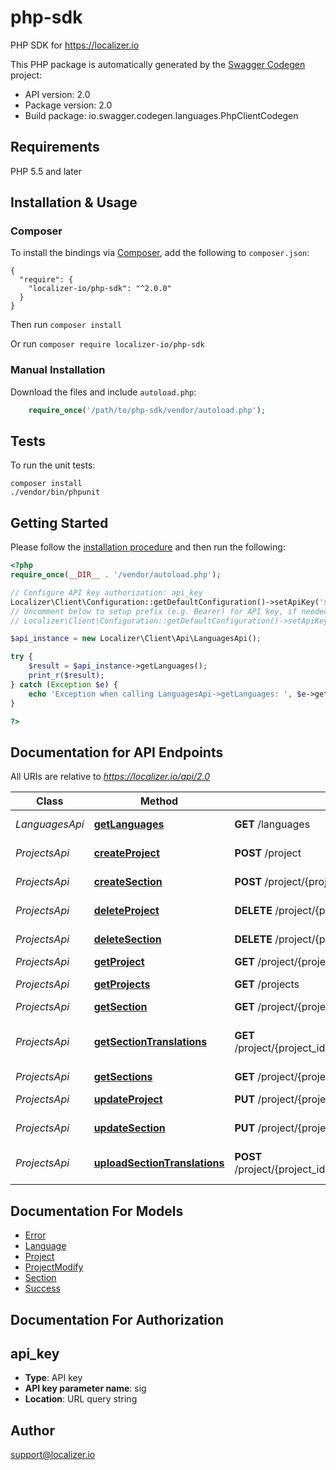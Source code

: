# php-sdk
PHP SDK for https://localizer.io

This PHP package is automatically generated by the [Swagger Codegen](https://github.com/swagger-api/swagger-codegen) project:

- API version: 2.0
- Package version: 2.0
- Build package: io.swagger.codegen.languages.PhpClientCodegen

## Requirements

PHP 5.5 and later

## Installation & Usage
### Composer

To install the bindings via [Composer](http://getcomposer.org/), add the following to `composer.json`:

```
{
  "require": {
    "localizer-io/php-sdk": "^2.0.0"
  }
}
```

Then run `composer install`

Or run `composer require localizer-io/php-sdk` 

### Manual Installation

Download the files and include `autoload.php`:

```php
    require_once('/path/to/php-sdk/vendor/autoload.php');
```

## Tests

To run the unit tests:

```
composer install
./vendor/bin/phpunit
```

## Getting Started

Please follow the [installation procedure](#installation--usage) and then run the following:

```php
<?php
require_once(__DIR__ . '/vendor/autoload.php');

// Configure API key authorization: api_key
Localizer\Client\Configuration::getDefaultConfiguration()->setApiKey('sig', 'YOUR_API_KEY');
// Uncomment below to setup prefix (e.g. Bearer) for API key, if needed
// Localizer\Client\Configuration::getDefaultConfiguration()->setApiKeyPrefix('sig', 'Bearer');

$api_instance = new Localizer\Client\Api\LanguagesApi();

try {
    $result = $api_instance->getLanguages();
    print_r($result);
} catch (Exception $e) {
    echo 'Exception when calling LanguagesApi->getLanguages: ', $e->getMessage(), PHP_EOL;
}

?>
```

## Documentation for API Endpoints

All URIs are relative to *https://localizer.io/api/2.0*

Class | Method | HTTP request | Description
------------ | ------------- | ------------- | -------------
*LanguagesApi* | [**getLanguages**](docs/Api/LanguagesApi.md#getlanguages) | **GET** /languages | Languages list
*ProjectsApi* | [**createProject**](docs/Api/ProjectsApi.md#createproject) | **POST** /project | Create project
*ProjectsApi* | [**createSection**](docs/Api/ProjectsApi.md#createsection) | **POST** /project/{project_id}/section | Create section
*ProjectsApi* | [**deleteProject**](docs/Api/ProjectsApi.md#deleteproject) | **DELETE** /project/{project_id} | Delete project
*ProjectsApi* | [**deleteSection**](docs/Api/ProjectsApi.md#deletesection) | **DELETE** /project/{project_id}/section/{section_code} | Delete section
*ProjectsApi* | [**getProject**](docs/Api/ProjectsApi.md#getproject) | **GET** /project/{project_id} | Project info
*ProjectsApi* | [**getProjects**](docs/Api/ProjectsApi.md#getprojects) | **GET** /projects | Projects List
*ProjectsApi* | [**getSection**](docs/Api/ProjectsApi.md#getsection) | **GET** /project/{project_id}/section/{section_code} | Section info
*ProjectsApi* | [**getSectionTranslations**](docs/Api/ProjectsApi.md#getsectiontranslations) | **GET** /project/{project_id}/section/{section_code}/translations/all | Translations for section on all languages
*ProjectsApi* | [**getSections**](docs/Api/ProjectsApi.md#getsections) | **GET** /project/{project_id}/sections | Sections list
*ProjectsApi* | [**updateProject**](docs/Api/ProjectsApi.md#updateproject) | **PUT** /project/{project_id} | Update project
*ProjectsApi* | [**updateSection**](docs/Api/ProjectsApi.md#updatesection) | **PUT** /project/{project_id}/section/{section_code} | Update section
*ProjectsApi* | [**uploadSectionTranslations**](docs/Api/ProjectsApi.md#uploadsectiontranslations) | **POST** /project/{project_id}/section/{section_code}/translations | Upload translations to section


## Documentation For Models

 - [Error](docs/Model/Error.md)
 - [Language](docs/Model/Language.md)
 - [Project](docs/Model/Project.md)
 - [ProjectModify](docs/Model/ProjectModify.md)
 - [Section](docs/Model/Section.md)
 - [Success](docs/Model/Success.md)


## Documentation For Authorization


## api_key

- **Type**: API key
- **API key parameter name**: sig
- **Location**: URL query string


## Author

support@localizer.io


